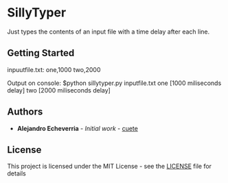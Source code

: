 # SillyTyper

Just types the contents of an input file with a time delay after each line.

## Getting Started

inpuutfile.txt:
one,1000
two,2000

Output on console:
$python sillytyper.py inputfile.txt
one [1000 miliseconds delay]
two [2000 miliseconds delay]

## Authors

* **Alejandro Echeverria** - *Initial work* - [cuete](https://github.com/cuete)

## License

This project is licensed under the MIT License - see the [LICENSE](LICENSE) file for details

